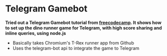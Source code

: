# Telegram Gamebot 
**Tried out a Telegram Gamebot tutorial from [freecodecamp][1]. It shows how to set up the dino runner game for Telegram, with high score sharing and inline queries, using node.js**


- Basically takes Chromium's T-Rex runner app from Github
- Uses the telegram-bot api to integrate the game to Telegram



[1]:https://www.freecodecamp.org/news/how-to-code-chromes-t-rex-as-a-telegram-game-using-node-js-cbcf42f76f4b/
